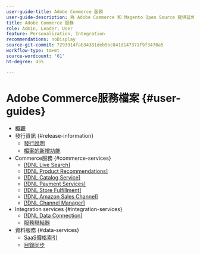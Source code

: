 ```yaml
---
user-guide-title: Adobe Commerce 服務
user-guide-description: 為 Adobe Commerce 和 Magento Open Source 提供延伸功能託管服務的文件和資源。
title: Adobe Commerce 服務
role: Admin, Leader, User
feature: Personalization, Integration
recommendations: noDisplay
source-git-commit: 7293914fab34381deb5bc841d147371f9f3470a5
workflow-type: tm+mt
source-wordcount: '61'
ht-degree: 45%

---
```


# Adobe Commerce服務檔案 {#user-guides}

- [概觀](home.md)
- 發行資訊 {#release-information}
   - [發行說明](/help/landing/release-notes-all.md)
   - [檔案的新增功能](/help/landing/whats-new.md)
- Commerce服務 {#commerce-services}
   - [[!DNL Live Search]](https://experienceleague.adobe.com/docs/commerce-merchant-services/live-search/overview.html)
   - [[!DNL Product Recommendations]](https://experienceleague.adobe.com/docs/commerce-merchant-services/product-recommendations/guide-overview.html)
   - [[!DNL Catalog Service]](https://experienceleague.adobe.com/docs/commerce-merchant-services/catalog-service/guide-overview.html)
   - [[!DNL Payment Services]](https://experienceleague.adobe.com/docs/commerce-merchant-services/payment-services/guide-overview.html)
   - [[!DNL Store Fulfillment]](https://experienceleague.adobe.com/docs/commerce-merchant-services/store-fulfillment/guide-overview.html)
   - [[!DNL Amazon Sales Channel]](https://experienceleague.adobe.com/docs/commerce-channels/amazon/guide-overview.html)
   - [[!DNL Channel Manager]](https://experienceleague.adobe.com/docs/commerce-channels/channel-manager/guide-overview.html)
- Integration services {#integration-services}
   - [[!DNL Data Connection]](https://experienceleague.adobe.com/docs/commerce-merchant-services/data-connection/overview.html)
   - [服務聯結器](/help/landing/saas.md)
- 資料服務 {#data-services}
   - [SaaS價格索引](https://experienceleague.adobe.com/docs/commerce-merchant-services/price-index/price-indexing.html)
   - [目錄同步](/help/landing/catalog-sync.md)
